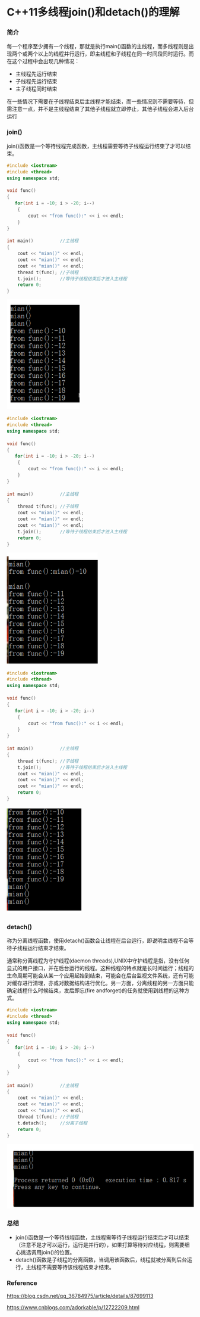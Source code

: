 # C++11多线程join()和detach()的理解

### 简介

每一个程序至少拥有一个线程，那就是执行main()函数的主线程，而多线程则是出现两个或两个以上的线程并行运行，即主线程和子线程在同一时间段同时运行。而在这个过程中会出现几种情况：

- 主线程先运行结束
- 子线程先运行结束
- 主子线程同时结束

在一些情况下需要在子线程结束后主线程才能结束，而一些情况则不需要等待，但需注意一点，并不是主线程结束了其他子线程就立即停止，其他子线程会进入后台运行


### join()

join()函数是一个等待线程完成函数，主线程需要等待子线程运行结束了才可以结束。

```c++
#include <iostream>
#include <thread>
using namespace std;

void func()
{
   for(int i = -10; i > -20; i--)
    {
        cout << "from func():" << i << endl;
    }
}

int main()			//主线程
{
	cout << "mian()" << endl;
    cout << "mian()" << endl;
    cout << "mian()" << endl;
	thread t(func);	//子线程
	t.join();		//等待子线程结束后才进入主线程
	return 0;
}
```

![image-20210730204655742](../../img/image-20210730204655742.png)

```c++
#include <iostream>
#include <thread>
using namespace std;

void func()
{
   for(int i = -10; i > -20; i--)
    {
        cout << "from func():" << i << endl;
    }
}

int main()			//主线程
{
	thread t(func);	//子线程
	cout << "mian()" << endl;
    cout << "mian()" << endl;
    cout << "mian()" << endl;
	t.join();		//等待子线程结束后才进入主线程
	return 0;
}
```

![image-20210730204737557](../../img/image-20210730204737557.png)

```c++
#include <iostream>
#include <thread>
using namespace std;

void func()
{
   for(int i = -10; i > -20; i--)
    {
        cout << "from func():" << i << endl;
    }
}

int main()			//主线程
{
	thread t(func);	//子线程
	t.join();		//等待子线程结束后才进入主线程
	cout << "mian()" << endl;
    cout << "mian()" << endl;
    cout << "mian()" << endl;
	return 0;
}
```

![image-20210730204839649](../../img/image-20210730204839649.png)

### detach()

称为分离线程函数，使用detach()函数会让线程在后台运行，即说明主线程不会等待子线程运行结束才结束。

通常称分离线程为守护线程(daemon threads),UNIX中守护线程是指，没有任何显式的用户接口，并在后台运行的线程。这种线程的特点就是长时间运行；线程的生命周期可能会从某一个应用起始到结束，可能会在后台监视文件系统，还有可能对缓存进行清理，亦或对数据结构进行优化。另一方面，分离线程的另一方面只能确定线程什么时候结束，发后即忘(fire andforget)的任务就使用到线程的这种方式。


```c++
#include <iostream>
#include <thread>
using namespace std;

void func()
{
   for(int i = -10; i > -20; i--)
    {
        cout << "from func():" << i << endl;
    }
}

int main()			//主线程
{
	cout << "mian()" << endl;
    cout << "mian()" << endl;
    cout << "mian()" << endl;
	thread t(func);	//子线程
	t.detach();		//分离子线程
	return 0;
}
```

![image-20210730205230042](../../img/image-20210730205230042.png)

### 总结

- join()函数是一个等待线程函数，主线程需等待子线程运行结束后才可以结束（注意不是才可以运行，运行是并行的），如果打算等待对应线程，则需要细心挑选调用join()的位置。
- detach()函数是子线程的分离函数，当调用该函数后，线程就被分离到后台运行，主线程不需要等待该线程结束才结束。



### Reference

https://blog.csdn.net/qq_36784975/article/details/87699113

https://www.cnblogs.com/adorkable/p/12722209.html